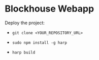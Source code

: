 # Blockhouse Webapp

Deploy the project:

 - `git clone <YOUR_REPOSITORY_URL>`

 - `sudo npm install -g harp`
 
 - `harp build`
